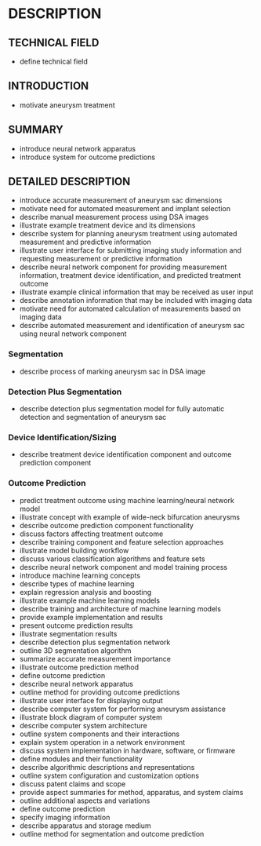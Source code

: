 # DESCRIPTION

## TECHNICAL FIELD

- define technical field

## INTRODUCTION

- motivate aneurysm treatment

## SUMMARY

- introduce neural network apparatus
- introduce system for outcome predictions

## DETAILED DESCRIPTION

- introduce accurate measurement of aneurysm sac dimensions
- motivate need for automated measurement and implant selection
- describe manual measurement process using DSA images
- illustrate example treatment device and its dimensions
- describe system for planning aneurysm treatment using automated measurement and predictive information
- illustrate user interface for submitting imaging study information and requesting measurement or predictive information
- describe neural network component for providing measurement information, treatment device identification, and predicted treatment outcome
- illustrate example clinical information that may be received as user input
- describe annotation information that may be included with imaging data
- motivate need for automated calculation of measurements based on imaging data
- describe automated measurement and identification of aneurysm sac using neural network component

### Segmentation

- describe process of marking aneurysm sac in DSA image

### Detection Plus Segmentation

- describe detection plus segmentation model for fully automatic detection and segmentation of aneurysm sac

### Device Identification/Sizing

- describe treatment device identification component and outcome prediction component

### Outcome Prediction

- predict treatment outcome using machine learning/neural network model
- illustrate concept with example of wide-neck bifurcation aneurysms
- describe outcome prediction component functionality
- discuss factors affecting treatment outcome
- describe training component and feature selection approaches
- illustrate model building workflow
- discuss various classification algorithms and feature sets
- describe neural network component and model training process
- introduce machine learning concepts
- describe types of machine learning
- explain regression analysis and boosting
- illustrate example machine learning models
- describe training and architecture of machine learning models
- provide example implementation and results
- present outcome prediction results
- illustrate segmentation results
- describe detection plus segmentation network
- outline 3D segmentation algorithm
- summarize accurate measurement importance
- illustrate outcome prediction method
- define outcome prediction
- describe neural network apparatus
- outline method for providing outcome predictions
- illustrate user interface for displaying output
- describe computer system for performing aneurysm assistance
- illustrate block diagram of computer system
- describe computer system architecture
- outline system components and their interactions
- explain system operation in a network environment
- discuss system implementation in hardware, software, or firmware
- define modules and their functionality
- describe algorithmic descriptions and representations
- outline system configuration and customization options
- discuss patent claims and scope
- provide aspect summaries for method, apparatus, and system claims
- outline additional aspects and variations
- define outcome prediction
- specify imaging information
- describe apparatus and storage medium
- outline method for segmentation and outcome prediction

